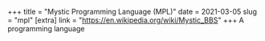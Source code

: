 +++
title = "Mystic Programming Language (MPL)"
date = 2021-03-05
slug = "mpl"
[extra]
link = "https://en.wikipedia.org/wiki/Mystic_BBS"
+++
A programming language

